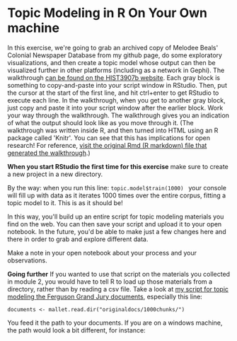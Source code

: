 # Topic Modeling in R On Your Own machine

In this exercise, we're going to grab an archived copy of Melodee Beals' Colonial Newspaper Database from my github page, do some exploratory visualizations, and then create a topic model whose output can then be visualized further in other platforms (including as a network in Gephi). The walkthrough [can be found on the HIST3907b website](http://hist3907b-winter2015.github.io/module4-holes/tm-CND.html). Each gray block is something to copy-and-paste into your script window in RStudio. Then, put the cursor at the start of the first line, and hit ctrl+enter to get RStudio to execute each line. In the walkthrough, when you get to another gray block, just copy and paste it into your script window after the earlier block. Work your way through the walkthrough. The walkthrough gives you an indication of what the output should look like as you move through it. (The walkthrough was written inside R, and then turned into HTML using an R package called 'Knitr'. You can see that this has implications for open research! For reference, [visit the original Rmd (R markdown) file that generated the walkthrough](https://gist.github.com/shawngraham/7efd64c08a94c39a593f).)

**When you start RStudio the first time for this exercise** make sure to create a new project in a new directory.

By the way: when you run this line: ```topic.model$train(1000) ``` your console will fill up with data as it iterates 1000 times over the entire corpus, fitting a topic model to it. This is as it should be!

In this way, you'll build up an entire script for topic modeling materials you find on the web. You can then save your script and upload it to your open notebook. In the future, you'd be able to make just a few changes here and there in order to grab and explore different data.

Make a note in your open notebook about your process and your observations.

**Going further** If you wanted to use that script on the materials you collected in module 2, you would have to tell R to load up those materials from a directory, rather than by reading a csv file. Take a look at [my script for topic modeling the Ferguson Grand Jury documents](https://github.com/shawngraham/ferguson/blob/master/R%20script/ferguson-topicmodel.R), especially this line:

```documents <- mallet.read.dir("originaldocs/1000chunks/")```

You feed it the path to your documents. If you are on a windows machine, the path would look a bit different, for instance:

``` "C:\\research\\originaldocs\\1000chunks\\"
```
